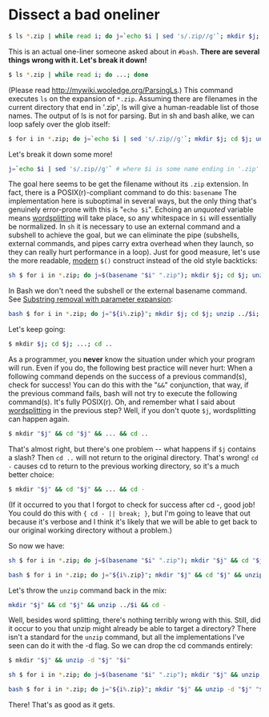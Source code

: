 # Dissect a bad oneliner

``` bash
$ ls *.zip | while read i; do j=`echo $i | sed 's/.zip//g'`; mkdir $j; cd $j; unzip ../$i; cd ..; done
```

This is an actual one-liner someone asked about in `#bash`. **There are
several things wrong with it. Let\'s break it down!**

``` bash
$ ls *.zip | while read i; do ...; done
```

(Please read <http://mywiki.wooledge.org/ParsingLs>.) This command
executes `ls` on the expansion of `*.zip`. Assuming there are filenames
in the current directory that end in \'.zip\', ls will give a
human-readable list of those names. The output of ls is not for parsing.
But in sh and bash alike, we can loop safely over the glob itself:

``` bash
$ for i in *.zip; do j=`echo $i | sed 's/.zip//g'`; mkdir $j; cd $j; unzip ../$i; cd ..; done
```

Let\'s break it down some more!

``` bash
j=`echo $i | sed 's/.zip//g'` # where $i is some name ending in '.zip'
```

The goal here seems to be get the filename without its `.zip` extension.
In fact, there is a POSIX(r)-compliant command to do this: `basename`
The implementation here is suboptimal in several ways, but the only
thing that\'s genuinely error-prone with this is \"`echo $i`\". Echoing
an *unquoted* variable means
[wordsplitting](../syntax/expansion/wordsplit.md) will take place, so any
whitespace in `$i` will essentially be normalized. In `sh` it is
necessary to use an external command and a subshell to achieve the goal,
but we can eliminate the pipe (subshells, external commands, and pipes
carry extra overhead when they launch, so they can really hurt
performance in a loop). Just for good measure, let\'s use the more
readable, [modern](../syntax/expansion/cmdsubst.md) `$()` construct instead
of the old style backticks:

``` bash
sh $ for i in *.zip; do j=$(basename "$i" ".zip"); mkdir $j; cd $j; unzip ../$i; cd ..; done
```

In Bash we don\'t need the subshell or the external basename command.
See [Substring removal with parameter
expansion](../syntax/pe.md#substring_removal):

``` bash
bash $ for i in *.zip; do j="${i%.zip}"; mkdir $j; cd $j; unzip ../$i; cd ..; done
```

Let\'s keep going:

``` bash
$ mkdir $j; cd $j; ...; cd ..
```

As a programmer, you **never** know the situation under which your
program will run. Even if you do, the following best practice will never
hurt: When a following command depends on the success of a previous
command(s), check for success! You can do this with the \"`&&`\"
conjunction, that way, if the previous command fails, bash will not try
to execute the following command(s). It\'s fully POSIX(r). Oh, and
remember what I said about [wordsplitting](../syntax/expansion/wordsplit.md)
in the previous step? Well, if you don\'t quote `$j`, wordsplitting can
happen again.

``` bash
$ mkdir "$j" && cd "$j" && ... && cd ..
```

That\'s almost right, but there\'s one problem \-- what happens if `$j`
contains a slash? Then `cd ..` will not return to the original
directory. That\'s wrong! `cd -` causes cd to return to the previous
working directory, so it\'s a much better choice:

``` bash
$ mkdir "$j" && cd "$j" && ... && cd -
```

(If it occurred to you that I forgot to check for success after cd -,
good job! You could do this with `{ cd - || break; }`, but I\'m going to
leave that out because it\'s verbose and I think it\'s likely that we
will be able to get back to our original working directory without a
problem.)

So now we have:

``` bash
sh $ for i in *.zip; do j=$(basename "$i" ".zip"); mkdir "$j" && cd "$j" && unzip ../$i && cd -; done
```

``` bash
bash $ for i in *.zip; do j="${i%.zip}"; mkdir "$j" && cd "$j" && unzip ../$i && cd -; done
```

Let\'s throw the `unzip` command back in the mix:

``` bash
mkdir "$j" && cd "$j" && unzip ../$i && cd -
```

Well, besides word splitting, there\'s nothing terribly wrong with this.
Still, did it occur to you that unzip might already be able to target a
directory? There isn\'t a standard for the `unzip` command, but all the
implementations I\'ve seen can do it with the -d flag. So we can drop
the cd commands entirely:

``` bash
$ mkdir "$j" && unzip -d "$j" "$i"
```

``` bash
sh $ for i in *.zip; do j=$(basename "$i" ".zip"); mkdir "$j" && unzip -d "$j" "$i"; done
```

``` bash
bash $ for i in *.zip; do j="${i%.zip}"; mkdir "$j" && unzip -d "$j" "$i"; done
```

There! That\'s as good as it gets.
